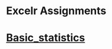 # Excelr Assignments
# [Basic_statistics](https://github.com/shivakrishna67/Assignments/blob/main/Set%2B1_Descriptive%2Bstatistics%2BProbability%2B(2).docx)
     
